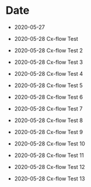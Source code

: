 # Date

* 2020-05-27

* 2020-05-28 Cx-flow Test

* 2020-05-28 Cx-flow Test 2

* 2020-05-28 Cx-flow Test 3

* 2020-05-28 Cx-flow Test 4

* 2020-05-28 Cx-flow Test 5

* 2020-05-28 Cx-flow Test 6

* 2020-05-28 Cx-flow Test 7

* 2020-05-28 Cx-flow Test 8

* 2020-05-28 Cx-flow Test 9

* 2020-05-28 Cx-flow Test 10

* 2020-05-28 Cx-flow Test 11

* 2020-05-28 Cx-flow Test 12

* 2020-05-28 Cx-flow Test 13
